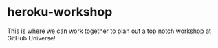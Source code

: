# heroku-workshop
This is where we can work together to plan out a top notch workshop at GitHub Universe!
